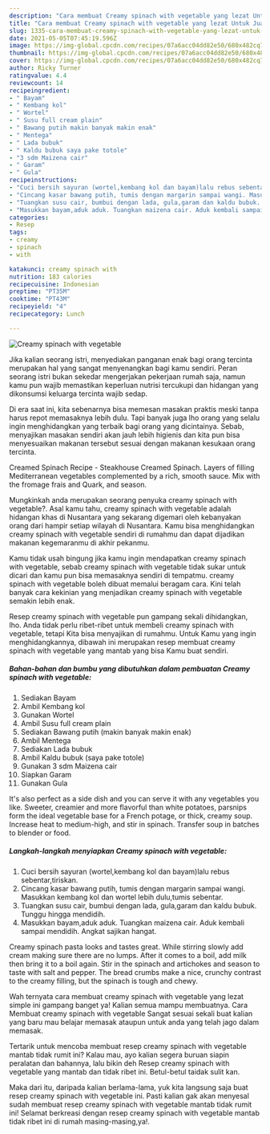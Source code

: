 ```yaml
---
description: "Cara membuat Creamy spinach with vegetable yang lezat Untuk Jualan"
title: "Cara membuat Creamy spinach with vegetable yang lezat Untuk Jualan"
slug: 1335-cara-membuat-creamy-spinach-with-vegetable-yang-lezat-untuk-jualan
date: 2021-05-05T07:45:19.596Z
image: https://img-global.cpcdn.com/recipes/07a6acc04dd82e50/680x482cq70/creamy-spinach-with-vegetable-foto-resep-utama.jpg
thumbnail: https://img-global.cpcdn.com/recipes/07a6acc04dd82e50/680x482cq70/creamy-spinach-with-vegetable-foto-resep-utama.jpg
cover: https://img-global.cpcdn.com/recipes/07a6acc04dd82e50/680x482cq70/creamy-spinach-with-vegetable-foto-resep-utama.jpg
author: Ricky Turner
ratingvalue: 4.4
reviewcount: 14
recipeingredient:
- " Bayam"
- " Kembang kol"
- " Wortel"
- " Susu full cream plain"
- " Bawang putih makin banyak makin enak"
- " Mentega"
- " Lada bubuk"
- " Kaldu bubuk saya pake totole"
- "3 sdm Maizena cair"
- " Garam"
- " Gula"
recipeinstructions:
- "Cuci bersih sayuran (wortel,kembang kol dan bayam)lalu rebus sebentar,tiriskan."
- "Cincang kasar bawang putih, tumis dengan margarin sampai wangi. Masukkan kembang kol dan wortel lebih dulu,tumis sebentar."
- "Tuangkan susu cair, bumbui dengan lada, gula,garam dan kaldu bubuk. Tunggu hingga mendidih."
- "Masukkan bayam,aduk aduk. Tuangkan maizena cair. Aduk kembali sampai mendidih. Angkat sajikan hangat."
categories:
- Resep
tags:
- creamy
- spinach
- with

katakunci: creamy spinach with 
nutrition: 183 calories
recipecuisine: Indonesian
preptime: "PT35M"
cooktime: "PT43M"
recipeyield: "4"
recipecategory: Lunch

---
```



![Creamy spinach with vegetable](https://img-global.cpcdn.com/recipes/07a6acc04dd82e50/680x482cq70/creamy-spinach-with-vegetable-foto-resep-utama.jpg)

Jika kalian seorang istri, menyediakan panganan enak bagi orang tercinta merupakan hal yang sangat menyenangkan bagi kamu sendiri. Peran seorang istri bukan sekedar mengerjakan pekerjaan rumah saja, namun kamu pun wajib memastikan keperluan nutrisi tercukupi dan hidangan yang dikonsumsi keluarga tercinta wajib sedap.

Di era  saat ini, kita sebenarnya bisa memesan masakan praktis meski tanpa harus repot memasaknya lebih dulu. Tapi banyak juga lho orang yang selalu ingin menghidangkan yang terbaik bagi orang yang dicintainya. Sebab, menyajikan masakan sendiri akan jauh lebih higienis dan kita pun bisa menyesuaikan makanan tersebut sesuai dengan makanan kesukaan orang tercinta. 

Creamed Spinach Recipe - Steakhouse Creamed Spinach. Layers of filling Mediterranean vegetables complemented by a rich, smooth sauce. Mix with the fromage frais and Quark, and season.

Mungkinkah anda merupakan seorang penyuka creamy spinach with vegetable?. Asal kamu tahu, creamy spinach with vegetable adalah hidangan khas di Nusantara yang sekarang digemari oleh kebanyakan orang dari hampir setiap wilayah di Nusantara. Kamu bisa menghidangkan creamy spinach with vegetable sendiri di rumahmu dan dapat dijadikan makanan kegemaranmu di akhir pekanmu.

Kamu tidak usah bingung jika kamu ingin mendapatkan creamy spinach with vegetable, sebab creamy spinach with vegetable tidak sukar untuk dicari dan kamu pun bisa memasaknya sendiri di tempatmu. creamy spinach with vegetable boleh dibuat memalui beragam cara. Kini telah banyak cara kekinian yang menjadikan creamy spinach with vegetable semakin lebih enak.

Resep creamy spinach with vegetable pun gampang sekali dihidangkan, lho. Anda tidak perlu ribet-ribet untuk membeli creamy spinach with vegetable, tetapi Kita bisa menyajikan di rumahmu. Untuk Kamu yang ingin menghidangkannya, dibawah ini merupakan resep membuat creamy spinach with vegetable yang mantab yang bisa Kamu buat sendiri.

<!--inarticleads1-->

##### Bahan-bahan dan bumbu yang dibutuhkan dalam pembuatan Creamy spinach with vegetable:

1. Sediakan  Bayam
1. Ambil  Kembang kol
1. Gunakan  Wortel
1. Ambil  Susu full cream plain
1. Sediakan  Bawang putih (makin banyak makin enak)
1. Ambil  Mentega
1. Sediakan  Lada bubuk
1. Ambil  Kaldu bubuk (saya pake totole)
1. Gunakan 3 sdm Maizena cair
1. Siapkan  Garam
1. Gunakan  Gula


It&#39;s also perfect as a side dish and you can serve it with any vegetables you like. Sweeter, creamier and more flavorful than white potatoes, parsnips form the ideal vegetable base for a French potage, or thick, creamy soup. Increase heat to medium-high, and stir in spinach. Transfer soup in batches to blender or food. 

<!--inarticleads2-->

##### Langkah-langkah menyiapkan Creamy spinach with vegetable:

1. Cuci bersih sayuran (wortel,kembang kol dan bayam)lalu rebus sebentar,tiriskan.
1. Cincang kasar bawang putih, tumis dengan margarin sampai wangi. Masukkan kembang kol dan wortel lebih dulu,tumis sebentar.
1. Tuangkan susu cair, bumbui dengan lada, gula,garam dan kaldu bubuk. Tunggu hingga mendidih.
1. Masukkan bayam,aduk aduk. Tuangkan maizena cair. Aduk kembali sampai mendidih. Angkat sajikan hangat.


Creamy spinach pasta looks and tastes great. While stirring slowly add cream making sure there are no lumps. After it comes to a boil, add milk then bring it to a boil again. Stir in the spinach and artichokes and season to taste with salt and pepper. The bread crumbs make a nice, crunchy contrast to the creamy filling, but the spinach is tough and chewy. 

Wah ternyata cara membuat creamy spinach with vegetable yang lezat simple ini gampang banget ya! Kalian semua mampu membuatnya. Cara Membuat creamy spinach with vegetable Sangat sesuai sekali buat kalian yang baru mau belajar memasak ataupun untuk anda yang telah jago dalam memasak.

Tertarik untuk mencoba membuat resep creamy spinach with vegetable mantab tidak rumit ini? Kalau mau, ayo kalian segera buruan siapin peralatan dan bahannya, lalu bikin deh Resep creamy spinach with vegetable yang mantab dan tidak ribet ini. Betul-betul taidak sulit kan. 

Maka dari itu, daripada kalian berlama-lama, yuk kita langsung saja buat resep creamy spinach with vegetable ini. Pasti kalian gak akan menyesal sudah membuat resep creamy spinach with vegetable mantab tidak rumit ini! Selamat berkreasi dengan resep creamy spinach with vegetable mantab tidak ribet ini di rumah masing-masing,ya!.

